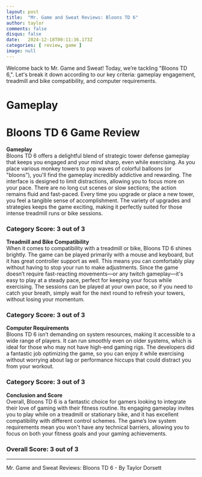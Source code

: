 ```yaml
---
layout: post
title:  "Mr. Game and Sweat Reviews: Bloons TD 6"
author: taylor
comments: false
disqus: false
date:   2024-12-18T00:11:36.173Z
categories: [ review, game ]
image: null
---
```


Welcome back to Mr. Game and Sweat! Today, we’re tackling "Bloons TD 6,". Let's break it down according to our key criteria: gameplay engagement, treadmill and bike compatibility, and computer requirements.

# Gameplay

# Bloons TD 6 Game Review

**Gameplay**  
Bloons TD 6 offers a delightful blend of strategic tower defense gameplay that keeps you engaged and your mind sharp, even while exercising. As you place various monkey towers to pop waves of colorful balloons (or "bloons"), you'll find the gameplay incredibly addictive and rewarding. The interface is designed to limit distractions, allowing you to focus more on your pace. There are no long cut scenes or slow sections; the action remains fluid and fast-paced. Every time you upgrade or place a new tower, you feel a tangible sense of accomplishment. The variety of upgrades and strategies keeps the game exciting, making it perfectly suited for those intense treadmill runs or bike sessions.  

### Category Score: 3 out of 3

**Treadmill and Bike Compatibility**  
When it comes to compatibility with a treadmill or bike, Bloons TD 6 shines brightly. The game can be played primarily with a mouse and keyboard, but it has great controller support as well. This means you can comfortably play without having to stop your run to make adjustments. Since the game doesn’t require fast-reacting movements—or any twitch gameplay—it's easy to play at a steady pace, perfect for keeping your focus while exercising. The sessions can be played at your own pace, so if you need to catch your breath, simply wait for the next round to refresh your towers, without losing your momentum.  

### Category Score: 3 out of 3

**Computer Requirements**  
Bloons TD 6 isn’t demanding on system resources, making it accessible to a wide range of players. It can run smoothly even on older systems, which is ideal for those who may not have high-end gaming rigs. The developers did a fantastic job optimizing the game, so you can enjoy it while exercising without worrying about lag or performance hiccups that could distract you from your workout.  

### Category Score: 3 out of 3

**Conclusion and Score**  
Overall, Bloons TD 6 is a fantastic choice for gamers looking to integrate their love of gaming with their fitness routine. Its engaging gameplay invites you to play while on a treadmill or stationary bike, and it has excellent compatibility with different control schemes. The game’s low system requirements mean you won't have any technical barriers, allowing you to focus on both your fitness goals and your gaming achievements.  

### Overall Score: 3 out of 3

---

Mr. Game and Sweat Reviews: Bloons TD 6 - By Taylor Dorsett
